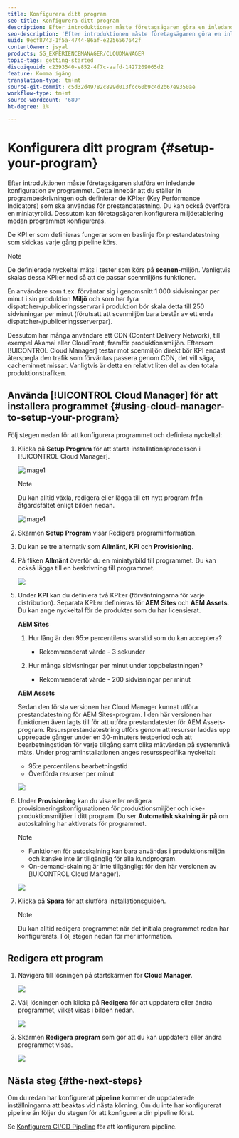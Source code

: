 ```yaml
---
title: Konfigurera ditt program
seo-title: Konfigurera ditt program
description: Efter introduktionen måste företagsägaren göra en inledande konfiguration av programmet.
seo-description: 'Efter introduktionen måste företagsägaren göra en inledande konfiguration av Adobe AEM Cloud Manager. Detta innebär att ange programbeskrivningen och definiera de nyckeltal som ska användas för prestandatestning. '
uuid: 9ecf8743-1f5a-4744-86af-e2256567642f
contentOwner: jsyal
products: SG_EXPERIENCEMANAGER/CLOUDMANAGER
topic-tags: getting-started
discoiquuid: c2393540-e852-4f7c-aafd-1427209065d2
feature: Komma igång
translation-type: tm+mt
source-git-commit: c5d32d49782c899d013fcc60b9c4d2b67e9350ae
workflow-type: tm+mt
source-wordcount: '689'
ht-degree: 1%

---
```



# Konfigurera ditt program {#setup-your-program}

Efter introduktionen måste företagsägaren slutföra en inledande konfiguration av programmet. Detta innebär att du ställer in programbeskrivningen och definierar de KPI:er (Key Performance Indicators) som ska användas för prestandatestning. Du kan också överföra en miniatyrbild. Dessutom kan företagsägaren konfigurera miljöetablering medan programmet konfigureras.

De KPI:er som definieras fungerar som en baslinje för prestandatestning som skickas varje gång pipeline körs.

>[!NOTE]
>
>De definierade nyckeltal mäts i tester som körs på **scenen**-miljön. Vanligtvis skalas dessa KPI:er ned så att de passar scenmiljöns funktioner.
>
>En användare som t.ex. förväntar sig i genomsnitt 1 000 sidvisningar per minut i sin produktion **Miljö** och som har fyra dispatcher-/publiceringsservrar i produktion bör skala detta till 250 sidvisningar per minut (förutsatt att scenmiljön bara består av ett enda dispatcher-/publiceringsserverpar).
>
>Dessutom har många användare ett CDN (Content Delivery Network), till exempel Akamai eller CloudFront, framför produktionsmiljön. Eftersom [!UICONTROL Cloud Manager] testar mot scenmiljön direkt bör KPI endast återspegla den trafik som förväntas passera genom CDN, det vill säga, cacheminnet missar. Vanligtvis är detta en relativt liten del av den totala produktionstrafiken.

## Använda [!UICONTROL Cloud Manager] för att installera programmet {#using-cloud-manager-to-setup-your-program}

Följ stegen nedan för att konfigurera programmet och definiera nyckeltal:

1. Klicka på **Setup Program** för att starta installationsprocessen i [!UICONTROL Cloud Manager].

   ![image1](assets/set-up-program/setup1.png)

   >[!NOTE]
   > Du kan alltid växla, redigera eller lägga till ett nytt program från åtgärdsfältet enligt bilden nedan.

   ![image1](assets/set-up-program/setup2.png)


1. Skärmen **Setup Program** visar Redigera programinformation.

1. Du kan se tre alternativ som **Allmänt**, **KPI** och **Provisioning**.

1. På fliken **Allmänt** överför du en miniatyrbild till programmet. Du kan också lägga till en beskrivning till programmet.

   ![](assets/Setup_Program-General.png)

1. Under **KPI** kan du definiera två KPI:er (förväntningarna för varje distribution). Separata KPI:er definieras för **AEM Sites** och **AEM Assets**. Du kan ange nyckeltal för de produkter som du har licensierat.

   **AEM Sites**

   1. Hur lång är den 95:e percentilens svarstid som du kan acceptera?

      * Rekommenderat värde - 3 sekunder
   1. Hur många sidvisningar per minut under toppbelastningen?

      * Rekommenderat värde - 200 sidvisningar per minut

   **AEM Assets**

   Sedan den första versionen har Cloud Manager kunnat utföra prestandatestning för AEM Sites-program. I den här versionen har funktionen även lagts till för att utföra prestandatester för AEM Assets-program. Resursprestandatestning utförs genom att resurser laddas upp upprepade gånger under en 30-minuters testperiod och att bearbetningstiden för varje tillgång samt olika mätvärden på systemnivå mäts.
Under programinstallationen anges resursspecifika nyckeltal:

   * 95:e percentilens bearbetningstid
   * Överförda resurser per minut

   ![](assets/Setup_Program-KPIs.png)

1. Under **Provisioning** kan du visa eller redigera provisioneringskonfigurationen för produktionsmiljöer och icke-produktionsmiljöer i ditt program. Du ser **Automatisk skalning är på** om autoskalning har aktiverats för programmet.

   >[!NOTE]
   >
   >* Funktionen för autoskalning kan bara användas i produktionsmiljön och kanske inte är tillgänglig för alla kundprogram.
   >* On-demand-skalning är inte tillgängligt för den här versionen av [!UICONTROL Cloud Manager].


   ![](assets/Setup_Program-Provisioning.png)

1. Klicka på **Spara** för att slutföra installationsguiden.

   >[!NOTE]
   >
   >Du kan alltid redigera programmet när det initiala programmet redan har konfigurerats. Följ stegen nedan för mer information.

## Redigera ett program

1. Navigera till lösningen på startskärmen för **Cloud Manager**.

   ![](assets/SetUpProgram5.png)

1. Välj lösningen och klicka på **Redigera** för att uppdatera eller ändra programmet, vilket visas i bilden nedan.

   ![](assets/SetUpProgram6.png)

1. Skärmen **Redigera program** som gör att du kan uppdatera eller ändra programmet visas.

   ![](assets/Editing_Program-screen3.png)

## Nästa steg {#the-next-steps}

Om du redan har konfigurerat **pipeline** kommer de uppdaterade inställningarna att beaktas vid nästa körning. Om du inte har konfigurerat pipeline än följer du stegen för att konfigurera din pipeline först.

Se [Konfigurera CI/CD Pipeline](https://helpx.adobe.com/experience-manager/cloud-manager/using/configuring-pipeline.html) för att konfigurera pipeline.
